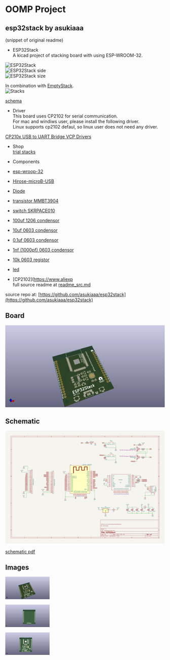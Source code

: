 # OOMP Project  
## esp32stack  by asukiaaa  
  
(snippet of original readme)  
  
- ESP32Stack  
A kicad project of stacking board with using ESP-WROOM-32.  
  
![ESP32Stack](docs/esp32stack.jpg)  
![ESP32Stack side](docs/esp32stack_side.jpg)  
![ESP32Stack size](docs/esp32stack_size.png)  
  
In combination with [EmptyStack](https://github.com/asukiaaa/emptystack).  
![Stacks](docs/stacks.jpg)  
  
[schema](docs/esp32stack.pdf)  
  
- Driver  
This board uses CP2102 for serial communication.  
For mac and windiws user, please install the following driver.  
Linux supports cp2102 defaul, so linux user does not need any driver.  
  
[CP210x USB to UART Bridge VCP Drivers](http://www.silabs.com/products/development-tools/software/usb-to-uart-bridge-vcp-drivers)  
  
- Shop  
[trial stacks](https://trialstacks.base.ec/items/6243777)  
  
- Components  
- [esp-wroop-32](http://akizukidenshi.com/catalog/g/gM-11647/)  
- [Hirose-microB-USB](http://akizukidenshi.com/catalog/g/gC-05254/)  
- [Diode](http://akizukidenshi.com/catalog/g/gI-05951/)  
- [transistor MMBT3904](http://akizukidenshi.com/catalog/g/gI-05969/)  
- [switch SKRPACE010](http://akizukidenshi.com/catalog/g/gP-06185/)  
- [100uf 1206 condensor](http://akizukidenshi.com/catalog/g/gP-08260/)  
- [10uf 0603 condensor](http://akizukidenshi.com/catalog/g/gP-07768/)  
- [0.1uf 0603 condensor](http://akizukidenshi.com/catalog/g/gP-04940/)  
- [1nf (1000pf) 0603 condensor](http://akizukidenshi.com/catalog/g/gP-09285/)  
- [10k 0603 registor](http://akizukidenshi.com/catalog/g/gR-06103/)  
- [led](http://akizukidenshi.com/catalog/g/gI-06417/)  
- [CP2102](https://www.aliexp  
  full source readme at [readme_src.md](readme_src.md)  
  
source repo at: [https://github.com/asukiaaa/esp32stack](https://github.com/asukiaaa/esp32stack)  
## Board  
  
[![working_3d.png](working_3d_600.png)](working_3d.png)  
## Schematic  
  
[![working_schematic.png](working_schematic_600.png)](working_schematic.png)  
  
[schematic pdf](working_schematic.pdf)  
## Images  
  
[![working_3d.png](working_3d_140.png)](working_3d.png)  
  
[![working_3d_back.png](working_3d_back_140.png)](working_3d_back.png)  
  
[![working_3d_front.png](working_3d_front_140.png)](working_3d_front.png)  

